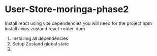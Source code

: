 # User-Store-moringa-phase2

Install react using vite
dependencies you will need for the project
npm install axios zustand react-router-dom

1. Installing all dependencies
2. Setup Zustand global state
3.
